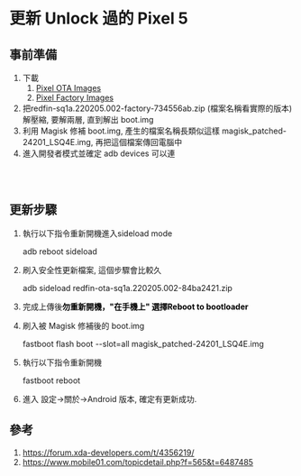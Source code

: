 # 更新 Unlock 過的 Pixel 5


## 事前準備

1. 下載
    1. [Pixel OTA Images](https://developers.google.com/android/ota)
    1. [Pixel Factory Images](https://developers.google.com/android/images)
1. 把redfin-sq1a.220205.002-factory-734556ab.zip (檔案名稱看實際的版本) 解壓縮, 要解兩層, 直到解出 boot.img
1. 利用 Magisk 修補 boot.img, 產生的檔案名稱長類似這樣 magisk_patched-24201_LSQ4E.img, 再把這個檔案傳回電腦中
1. 進入開發者模式並確定 adb devices 可以連

<!-- wp:image {"id":256,"sizeSlug":"large","linkDestination":"media"} -->
<figure class="wp-block-image size-large"><a href="https://dennys.files.wordpress.com/2022/01/auth.jpg"><img src="https://dennys.files.wordpress.com/2022/01/auth.jpg?w=197" alt="" class="wp-image-256"/></a></figure>
<!-- /wp:image -->
<br>

## 更新步驟

1. 執行以下指令重新開機進入sideload mode

    adb reboot sideload

1. 刷入安全性更新檔案, 這個步驟會比較久

    adb sideload redfin-ota-sq1a.220205.002-84ba2421.zip
    
1. 完成上傳後<strong><mark style="background-color:rgba(0, 0, 0, 0);" class="has-inline-color has-vivid-red-color">勿重新開機，"在手機上" 選擇Reboot to bootloader</mark></strong>

1. 刷入被 Magisk 修補後的 boot.img

    fastboot flash boot --slot=all magisk_patched-24201_LSQ4E.img
    
1. 執行以下指令重新開機

    fastboot reboot

1. 進入 設定-&gt;關於-&gt;Android 版本, 確定有更新成功.</li></ol>

## 參考
1. https://forum.xda-developers.com/t/4356219/
1. https://www.mobile01.com/topicdetail.php?f=565&t=6487485


